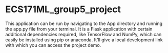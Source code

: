 # ECS171ML_group5_project
This application can be run by navigating to the App directory and running the app.py file from your terminal. It is a Flask application with certain additional dependencies required, like TensorFlow and NumPy, which can easily be installed using pip or anaconda. It'll give a local development link with which you can access the project demo.
